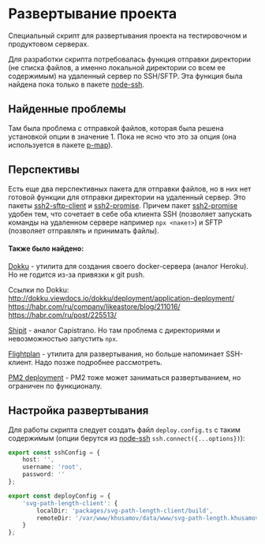 Развертывание проекта
=====================

Специальный скрипт для развертывания проекта на тестировочном и продуктовом серверах.

Для разработки скрипта потребовалась функция отправки директории (не списка файлов, 
а именно локальной директории со всем ее содержимым) на удаленный сервер по SSH/SFTP.
Эта функция была найдена пока только в пакете [node-ssh](node-ssh).

Найденные проблемы
------------------

Там была проблема с отправкой файлов, которая была решена установкой опции в значение 1.
Пока не ясно что это за опция (она используется в пакете [p-map](p-map)).

Перспективы
-----------

Есть еще два перспективных пакета для отправки файлов, но в них нет готовой функции 
для отправки директории на удаленный сервер. Это пакеты [ssh2-sftp-client](ssh2-sftp-client) 
и [ssh2-promise](ssh2-promise). Причем пакет [ssh2-promise](ssh2-promise) удобен тем, что
сочетает в себе оба клиента SSH (позволяет запускать команды на удаленном сервере
например `npx <пакет>`) и SFTP (позволяет отправлять и принимать файлы).

#### Также было найдено:

[Dokku](dokku) - утилита для создания своего docker-сервера (аналог Heroku). 
Но не годится из-за привязки к git push.

Ссылки по Dokku:    
http://dokku.viewdocs.io/dokku/deployment/application-deployment/  
https://habr.com/ru/company/likeastore/blog/211016/  
https://habr.com/ru/post/225513/  

[Shipit](shipit) - аналог Capistrano. Но там проблема с директориями 
и невозможностью запустить `npx`.

[Flightplan](flightplan) - утилита для развертывания, но больше напоминает SSH-клиент. 
Надо позже подробнее рассмотреть.

[PM2 deployment](pm2deployment) - PM2 тоже может заниматься развертыванием, но ограничен по функционалу.


Настройка развертывания
-----------------------

Для работы скрипта следует создать файл `deploy.config.ts` с таким 
содержимым (опции берутся из [node-ssh](node-ssh) `ssh.connect({...options})`):

```typescript
export const sshConfig = {
	host: '',
	username: 'root',
	password: ''
};

export const deployConfig = {
	'svg-path-length-client': {
		localDir: 'packages/svg-path-length-client/build',
		remoteDir: '/var/www/khusamov/data/www/svg-path-length.khusamov.ru'
	}
};
```

[node-ssh]: https://www.npmjs.com/package/node-ssh
[p-map]: https://www.npmjs.com/package/p-map

[ssh2-sftp-client]: https://www.npmjs.com/package/ssh2-sftp-client
[ssh2-promise]: https://www.npmjs.com/package/ssh2-promise

[flightplan]: https://github.com/pstadler/flightplan
[dokku]: https://github.com/dokku/dokku
[shipit]: https://github.com/shipitjs/shipit
[pm2deployment]: http://pm2.keymetrics.io/docs/usage/deployment/